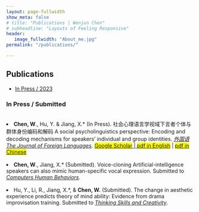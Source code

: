 ```yaml
---
layout: page-fullwidth
show_meta: false
# title: "Publications | Wenjun Chen"
# subheadline: "Layouts of Feeling Responsive"
header:
   image_fullwidth: "About_me.jpg"
permalink: "/publications/"

---
```

<!-- https://raw.githubusercontent.com/wenjunchen29/web/ca227c12e296d8d1493b3843cd8d55ba830add7f/images/logo.png -->

<div id="publications">
  <h2>Publications</h2>
  <ul>
    <li><a href="#In Press / 2023">In Press / 2023</a></li>
    <!-- <li><a href="#2022">2022</a></li>
    <li><a href="#2021">2021</a></li>
    <li><a href="#2020">2020</a></li> -->
  </ul>
  <h3 id="In Press / 2023">In Press / Submitted</h3>
  <u1>
    <br><li><strong>Chen, W</strong>., Hu, Y. & Jiang, X.* (In Press). 社会心理语言学视域下言者个体与群体身份编码和解码 A social psycholinguistics perspective: Encoding and decoding mechanisms for speakers’ individual and group identities. <a href="http://jfl.shisu.edu.cn/CN/1004-5139/home.shtml" target="_blank"><em>外国语 The Journal of Foreign Languages</em></a>. 
    <a href="https://scholar.google.co.uk/citations?view_op=view_citation&hl=zh-TW&user=iF2CM7sAAAAJ&sortby=pubdate&citation_for_view=iF2CM7sAAAAJ:DwWRdx-KAo4C" target="_blank"><span style="background-color:yellow">Google Scholar</span> | <a href="{{ site.url }}{{ site.baseurl }}/files/Publication_1_Literature_Review_English_Translated_Version.pdf" target="_blank"><span style="background-color:yellow">pdf in English</span></a>  | <a href="{{ site.url }}{{ site.baseurl }}/files/Publication_1_Literature_Review_Chinese_Original_Version.pdf" target="_blank"><span style="background-color:yellow">pdf in Chinese</span></a><br><br>
    <li><strong>Chen, W</strong>., Jiang, X.* (Submitted). Voice-cloning Artificial-intelligence speakers can also mimic human-specific vocal expression. Submitted to <a href="https://www.sciencedirect.com/journal/computers-in-human-behavior" target="_blank"><em>Computers Human Behaviors</em></a>.<br><br>
    <li> Hu, Y., Li, R., Jiang, X.*, & <strong>Chen, W.</strong> (Submitted). The change in aesthetic experience predicts theory of mind ability: Evidence from drama improvisation training. Submitted to <a href="https://www.sciencedirect.com/journal/thinking-skills-and-creativity" target="_blank"><em>Thinking Skills and Creativity</em></a>.  



  <u1>
  <!-- </ul>
  <h3 id="2022">2022</h3>
  <ul>
    <li>Bara, I., Binney, R. J., & Ramsey, R. (2022). Investigating the Role of Working Memory Resources across Aesthetic and Non-Aesthetic Judgments. Quarterly Journal of Experimental Psychology. <a href="pdf">pdf</a>  <a href="doi">doi</a>  <a href="Open Science Framework">Open Science Framework</a>  <a href="preprint">preprint</a></li>
  </ul>
  <h3 id="2021">2021</h3>
  <ul>
    <li>Bara, I., Darda, K. M., Kurz, A. S., & Ramsey, R. (2021). Functional Specificity and Neural Integration in the Aesthetic Appreciation of Artworks with Implied Motion. European Journal of Neuroscience. <a href="pdf">pdf</a>  <a href="doi">doi</a>  <a href="Open Science Framework">Open Science Framework</a>  <a href="preprint">preprint</a></li>
  </ul> -->
